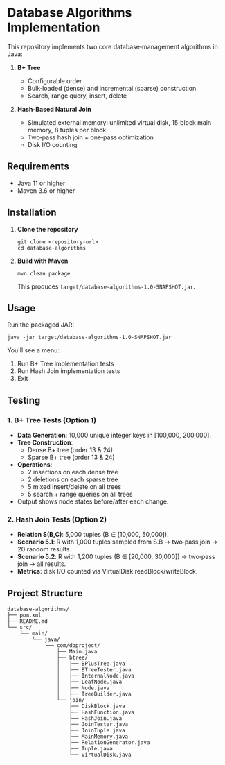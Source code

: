 # Database Algorithms Implementation

This repository implements two core database‐management algorithms in Java:

1. **B+ Tree**  
   - Configurable order  
   - Bulk‐loaded (dense) and incremental (sparse) construction  
   - Search, range query, insert, delete  

2. **Hash‐Based Natural Join**  
   - Simulated external memory: unlimited virtual disk, 15‑block main memory, 8 tuples per block  
   - Two‑pass hash join + one‑pass optimization  
   - Disk I/O counting  

## Requirements
- Java 11 or higher  
- Maven 3.6 or higher  

## Installation

1. **Clone the repository**  
   ```
   git clone <repository-url>
   cd database-algorithms
   ```

2. **Build with Maven**
   ```
   mvn clean package
   ```
   This produces `target/database-algorithms-1.0-SNAPSHOT.jar`.

## Usage

Run the packaged JAR:
```
java -jar target/database-algorithms-1.0-SNAPSHOT.jar
```

You'll see a menu:
1. Run B+ Tree implementation tests
2. Run Hash Join implementation tests
3. Exit

## Testing

### 1. B+ Tree Tests (Option 1)
- **Data Generation**: 10,000 unique integer keys in [100,000, 200,000].
- **Tree Construction**:
  - Dense B+ tree (order 13 & 24)
  - Sparse B+ tree (order 13 & 24)
- **Operations**:
  - 2 insertions on each dense tree
  - 2 deletions on each sparse tree
  - 5 mixed insert/delete on all trees
  - 5 search + range queries on all trees
- Output shows node states before/after each change.

### 2. Hash Join Tests (Option 2)
- **Relation S(B,C)**: 5,000 tuples (B ∈ [10,000, 50,000]).
- **Scenario 5.1**: R with 1,000 tuples sampled from S.B → two‑pass join → 20 random results.
- **Scenario 5.2**: R with 1,200 tuples (B ∈ [20,000, 30,000]) → two‑pass join → all results.
- **Metrics**: disk I/O counted via VirtualDisk.readBlock/writeBlock.

## Project Structure

```
database-algorithms/
├── pom.xml
├── README.md
└── src/
    └── main/
        └── java/
            └── com/dbproject/
                ├── Main.java
                ├── btree/
                │   ├── BPlusTree.java
                │   ├── BTreeTester.java
                │   ├── InternalNode.java
                │   ├── LeafNode.java
                │   ├── Node.java
                │   ├── TreeBuilder.java
                └── join/
                    ├── DiskBlock.java
                    ├── HashFunction.java
                    ├── HashJoin.java
                    ├── JoinTester.java
                    ├── JoinTuple.java
                    ├── MainMemory.java
                    ├── RelationGenerator.java
                    ├── Tuple.java
                    └── VirtualDisk.java
```
